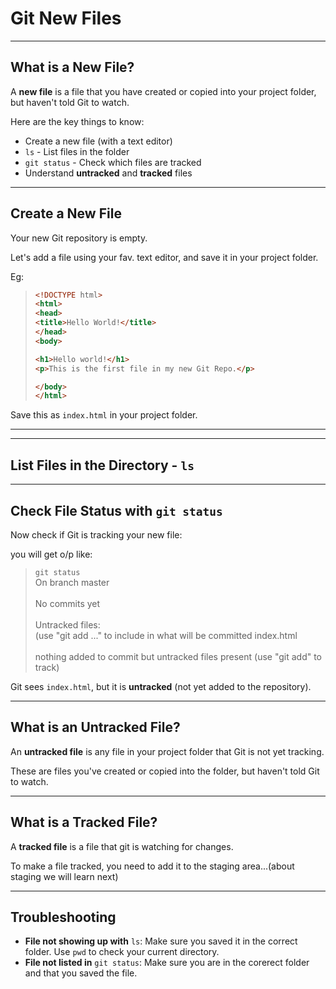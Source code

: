 # Git New Files
---
## What is a New File?

A **new file** is a file that you have created or copied into your project folder, but haven't told Git to watch.

Here are the key things to know:

- Create a new file (with a text editor)
- `ls` - List files in the folder
- `git status` - Check which files are tracked
- Understand **untracked** and **tracked** files

---

## Create a New File

Your new Git repository is empty.

Let's add a file using your fav. text editor, and save it in your project folder.

Eg:
> ```html
> <!DOCTYPE html>
> <html>
> <head>
> <title>Hello World!</title>
> </head>
> <body>
> 
> <h1>Hello world!</h1>
> <p>This is the first file in my new Git Repo.</p>
> 
> </body>
> </html>
> ```

Save this as `index.html` in your project folder.

---

---

## List Files in the Directory - `ls`

---

## Check File Status with `git status`

Now check if Git is tracking your new file:

you will get o/p like:

> `git status` <br>
> On branch master <br><br>
> No commits yet<br><br>
> Untracked files:<br>
> (use "git add ..." to include in what will be committed index.html<br><br>
> nothing added to commit but untracked files present (use "git add" to track)

Git sees `index.html`, but it is **untracked** (not yet added to the repository).

---

## What is an Untracked File?

An **untracked file** is any file in your project folder that Git is not yet tracking.

These are files you've created or copied into the folder, but haven't told Git to watch.

---

## What is a Tracked File?

A **tracked file** is a file that git is watching for changes.

To make a file tracked, you need to add it to the staging area...(about staging we will learn next)

---

## Troubleshooting

- **File not showing up with** `ls`: Make sure you saved it in the correct folder. Use `pwd` to check your current directory.
- **File not listed in** `git status`: Make sure you are in the corerect folder and that you saved the file.